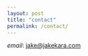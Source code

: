 ```yaml
---
layout: post
title: "contact"
permalink: /contact/
---
```


*email*: [jake@jakekara.com](mailto:jake@jakekara.com)
